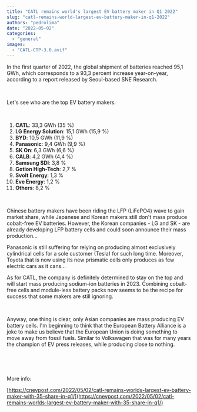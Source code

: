 ```yaml
---
title: "CATL remains world's largest EV battery maker in Q1 2022"
slug: "catl-remains-world-largest-ev-battery-maker-in-q1-2022"
authors: "pedrolima"
date: "2022-05-02"
categories: 
  - "general"
images: 
  - "CATL-CTP-3.0.avif"
---
```


In the first quarter of 2022, the global shipment of batteries reached 95,1 GWh, which corresponds to a 93,3 percent increase year-on-year, according to a report released by Seoul-based SNE Research.

 

Let's see who are the top EV battery makers.

 

1. **CATL**: 33,3 GWh (35 %)
2. **LG Energy Solution**: 15,1 GWh (15,9 %)
3. **BYD**: 10,5 GWh (11,9 %)
4. **Panasonic**: 9,4 GWh (9,9 %)
5. **SK On**: 6,3 GWh (6,6 %)
6. **CALB**: 4,2 GWh (4,4 %)
7. **Samsung SDI**: 3,8 %
8. **Gotion High-Tech**: 2,7 %
9. **Svolt Energy**: 1,3 %
10. **Eve Energy**: 1,2 %
11. **Others**: 8,2 %

 

Chinese battery makers have been riding the LFP (LiFePO4) wave to gain market share, while Japanese and Korean makers still don't mass produce cobalt-free EV batteries. However, the Korean companies - LG and SK - are already developing LFP battery cells and could soon announce their mass production...

Panasonic is still suffering for relying on producing almost exclusively cylindrical cells for a sole customer (Tesla) for such long time. Moreover, Toyota that is now using its new prismatic cells only produces as few electric cars as it cans...

As for CATL, the company is definitely determined to stay on the top and will start mass producing sodium-ion batteries in 2023. Combining cobalt-free cells and module-less battery packs now seems to be the recipe for success that some makers are still ignoring.

 

Anyway, one thing is clear, only Asian companies are mass producing EV battery cells. I'm beginning to think that the European Battery Alliance is a joke to make us believe that the European Union is doing something to move away from fossil fuels. Similar to Volkswagen that was for many years the champion of EV press releases, while producing close to nothing.

 

 

More info:

[https://cnevpost.com/2022/05/02/catl-remains-worlds-largest-ev-battery-maker-with-35-share-in-q1/](https://cnevpost.com/2022/05/02/catl-remains-worlds-largest-ev-battery-maker-with-35-share-in-q1/)
